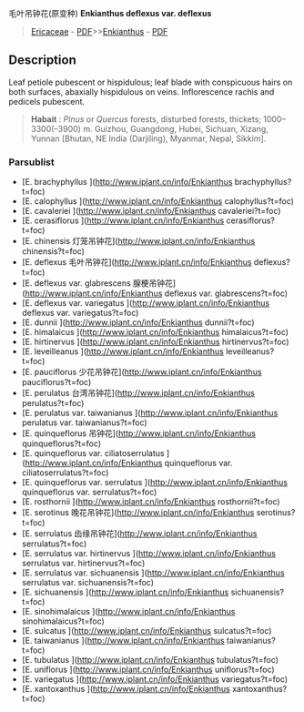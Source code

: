 毛叶吊钟花(原变种) **Enkianthus deflexus var. deflexus**

> [Ericaceae](http://www.iplant.cn/info/Ericaceae?t=foc) - [PDF](http://www.iplant.cn/foc/pdf/Ericaceae.pdf)>>[Enkianthus](http://www.iplant.cn/info/Enkianthus?t=foc) - [PDF](http://www.iplant.cn/foc/pdf/Enkianthus.pdf)

## Description

Leaf petiole pubescent or hispidulous; leaf blade with conspicuous hairs on both surfaces, abaxially hispidulous on veins. Inflorescence rachis and pedicels pubescent.

> **Habait** : 
>*Pinus* or *Quercus* forests, disturbed forests, thickets; 1000–3300(–3900) m. Guizhou, Guangdong, Hubei, Sichuan, Xizang, Yunnan [Bhutan, NE India (Darjiling), Myanmar, Nepal, Sikkim].

### Parsublist

* [E.  brachyphyllus  ](http://www.iplant.cn/info/Enkianthus brachyphyllus?t=foc)
* [E.  calophyllus  ](http://www.iplant.cn/info/Enkianthus calophyllus?t=foc)
* [E.  cavaleriei  ](http://www.iplant.cn/info/Enkianthus cavaleriei?t=foc)
* [E.  cerasiflorus  ](http://www.iplant.cn/info/Enkianthus cerasiflorus?t=foc)
* [E.  chinensis  灯笼吊钟花](http://www.iplant.cn/info/Enkianthus chinensis?t=foc)
* [E.  deflexus  毛叶吊钟花](http://www.iplant.cn/info/Enkianthus deflexus?t=foc)
* [E.  deflexus var. glabrescens  腺梗吊钟花](http://www.iplant.cn/info/Enkianthus deflexus var. glabrescens?t=foc)
* [E.  deflexus var. variegatus  ](http://www.iplant.cn/info/Enkianthus deflexus var. variegatus?t=foc)
* [E.  dunnii  ](http://www.iplant.cn/info/Enkianthus dunnii?t=foc)
* [E.  himalaicus  ](http://www.iplant.cn/info/Enkianthus himalaicus?t=foc)
* [E.  hirtinervus  ](http://www.iplant.cn/info/Enkianthus hirtinervus?t=foc)
* [E.  leveilleanus  ](http://www.iplant.cn/info/Enkianthus leveilleanus?t=foc)
* [E.  pauciflorus  少花吊钟花](http://www.iplant.cn/info/Enkianthus pauciflorus?t=foc)
* [E.  perulatus  台湾吊钟花](http://www.iplant.cn/info/Enkianthus perulatus?t=foc)
* [E.  perulatus var. taiwanianus  ](http://www.iplant.cn/info/Enkianthus perulatus var. taiwanianus?t=foc)
* [E.  quinqueflorus  吊钟花](http://www.iplant.cn/info/Enkianthus quinqueflorus?t=foc)
* [E.  quinqueflorus var. ciliatoserrulatus  ](http://www.iplant.cn/info/Enkianthus quinqueflorus var. ciliatoserrulatus?t=foc)
* [E.  quinqueflorus var. serrulatus  ](http://www.iplant.cn/info/Enkianthus quinqueflorus var. serrulatus?t=foc)
* [E.  rosthornii  ](http://www.iplant.cn/info/Enkianthus rosthornii?t=foc)
* [E.  serotinus  晚花吊钟花](http://www.iplant.cn/info/Enkianthus serotinus?t=foc)
* [E.  serrulatus  齿缘吊钟花](http://www.iplant.cn/info/Enkianthus serrulatus?t=foc)
* [E.  serrulatus var. hirtinervus  ](http://www.iplant.cn/info/Enkianthus serrulatus var. hirtinervus?t=foc)
* [E.  serrulatus var. sichuanensis  ](http://www.iplant.cn/info/Enkianthus serrulatus var. sichuanensis?t=foc)
* [E.  sichuanensis  ](http://www.iplant.cn/info/Enkianthus sichuanensis?t=foc)
* [E.  sinohimalaicus  ](http://www.iplant.cn/info/Enkianthus sinohimalaicus?t=foc)
* [E.  sulcatus  ](http://www.iplant.cn/info/Enkianthus sulcatus?t=foc)
* [E.  taiwanianus  ](http://www.iplant.cn/info/Enkianthus taiwanianus?t=foc)
* [E.  tubulatus  ](http://www.iplant.cn/info/Enkianthus tubulatus?t=foc)
* [E.  uniflorus  ](http://www.iplant.cn/info/Enkianthus uniflorus?t=foc)
* [E.  variegatus  ](http://www.iplant.cn/info/Enkianthus variegatus?t=foc)
* [E.  xantoxanthus  ](http://www.iplant.cn/info/Enkianthus xantoxanthus?t=foc)
